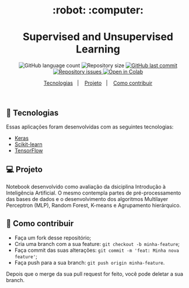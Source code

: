 <h1 align="center">
    :robot: :computer:
</h1>

<h1 align="center">
  Supervised and Unsupervised Learning
</h1>
<p align="center">
  <img alt="GitHub language count" src="https://img.shields.io/github/languages/count/franklinthony/superv-unsuperv-ai">

  <img alt="Repository size" src="https://img.shields.io/github/repo-size/franklinthony/superv-unsuperv-ai">
  
  <a href="https://github.com/franklinthony/superv-unsuperv-ai/commits/master">
    <img alt="GitHub last commit" src="https://img.shields.io/github/last-commit/franklinthony/superv-unsuperv-ai">
  </a>

  <a href="https://github.com/franklinthony/superv-unsuperv-ai/issues">
    <img alt="Repository issues" src="https://img.shields.io/github/issues/franklinthony/superv-unsuperv-ai">
  </a>
  
  <a href="https://colab.research.google.com/github/franklinthony/superv-unsuperv-ai/blob/main/superv-unsuperv-ai.ipynb">
  <img src="https://colab.research.google.com/assets/colab-badge.svg" alt="Open in Colab"/>
</a>
</p>

<p align="center">
  <a href="#rocket-tecnologias">Tecnologias</a>&nbsp;&nbsp;&nbsp;|&nbsp;&nbsp;&nbsp;
  <a href="#-projeto">Projeto</a>&nbsp;&nbsp;&nbsp;|&nbsp;&nbsp;&nbsp;
  <a href="#-como-contribuir">Como contribuir</a>
</p>

<br>

## :rocket: Tecnologias

Essas aplicações foram desenvolvidas com as seguintes tecnologias:

- [Keras](https://keras.io/)
- [Scikit-learn](https://scikit-learn.org/)
- [TensorFlow](https://www.tensorflow.org/)

## 💻 Projeto

Notebook desenvolvido como avaliação da dsiciplina Introdução à Inteligência Artificial. O mesmo contempla partes de pré-processamento das bases de dados e o desenvolvimento dos algoritmos Multilayer Perceptron (MLP), Random Forest, K-means e Agrupamento hierárquico.

## 🤔 Como contribuir

- Faça um fork desse repositório;
- Cria uma branch com a sua feature: `git checkout -b minha-feature`;
- Faça commit das suas alterações: `git commit -m 'feat: Minha nova feature'`;
- Faça push para a sua branch: `git push origin minha-feature`.

Depois que o merge da sua pull request for feito, você pode deletar a sua branch.
